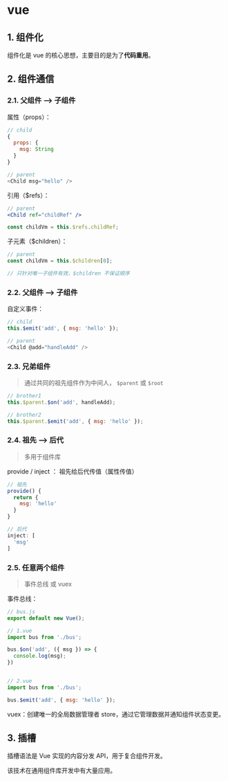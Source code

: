 # vue

## 1. 组件化

组件化是 vue 的核心思想，主要目的是为了**代码重用**。

## 2. 组件通信

### 2.1. 父组件 --> 子组件

属性（props）：

```javascript
// child
{
  props: {
    msg: String
  }
}

// parent
<Child msg="hello" />
```

引用（$refs）：

```jsx
// parent
<Child ref="childRef" />

const childVm = this.$refs.childRef;
```

子元素（$children）：

```javascript
// parent
const childVm = this.$children[0];

// 只针对唯一子组件有效，$children 不保证顺序
```

### 2.2. 父组件 --> 子组件

自定义事件：

```javascript
// child
this.$emit('add', { msg: 'hello' });

// parent
<Child @add="handleAdd" />
```

### 2.3. 兄弟组件

>通过共同的祖先组件作为中间人， `$parent` 或 `$root`

```javascript
// brother1
this.$parent.$on('add', handleAdd);

// brother2
this.$parent.$emit('add', { msg: 'hello' });
```

### 2.4. 祖先 --> 后代

>多用于组件库

provide / inject ： 祖先给后代传值（属性传值）

```javascript
// 祖先
provide() {
  return {
    msg: 'hello'
  }
}

// 后代
inject: [
  'msg'
]
```

### 2.5. 任意两个组件

>事件总线 或 vuex

事件总线： 

```javascript
// bus.js
export default new Vue();

// 1.vue
import bus from './bus';

bus.$on('add', ({ msg }) => {
  console.log(msg);
})


// 2.vue
import bus from './bus';

bus.$emit('add', { msg: 'hello' });
```

vuex：创建唯一的全局数据管理者 store，通过它管理数据并通知组件状态变更。

## 3. 插槽

插槽语法是 Vue 实现的内容分发 API，用于复合组件开发。

该技术在通用组件库开发中有大量应用。